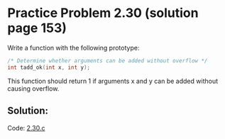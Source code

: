 # Practice Problem 2.30 (solution page 153)
Write a function with the following prototype:

```c
/* Determine whether arguments can be added without overflow */
int tadd_ok(int x, int y);
```

This function should return 1 if arguments x and y can be added without causing overflow.

## Solution:
Code: [2.30.c](../../problems/2/2.30.c)

